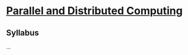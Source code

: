 # [Parallel and Distributed Computing](https://fenix.tecnico.ulisboa.pt/disciplinas/CPD23/2023-2024/2-semestre)

## Syllabus

...